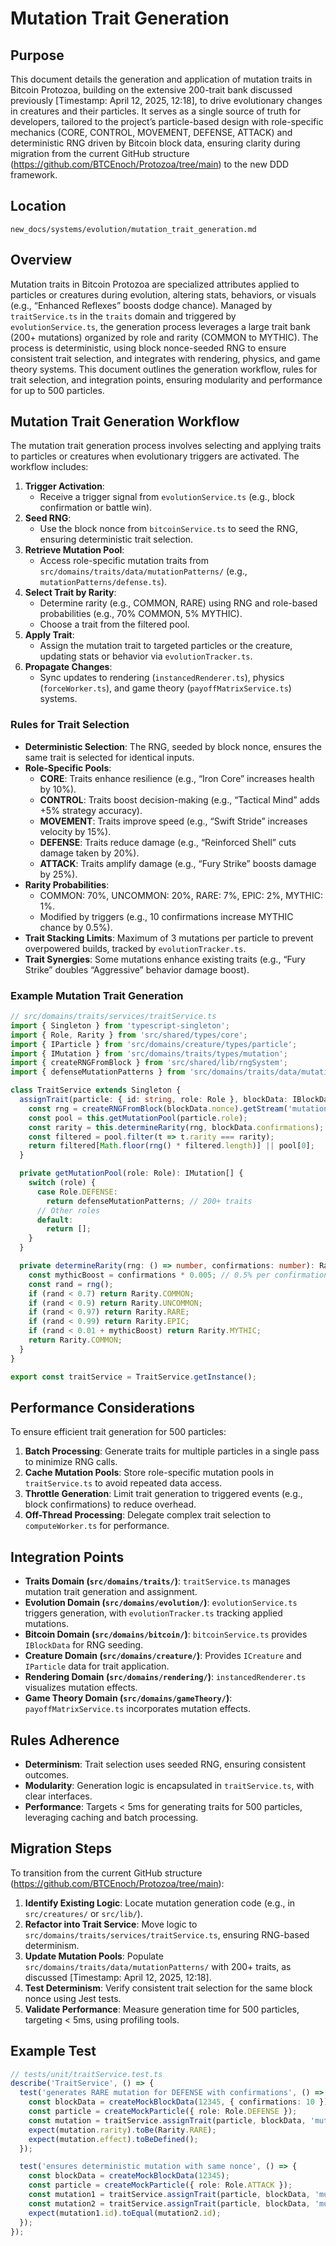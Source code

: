 
# Mutation Trait Generation

## Purpose
This document details the generation and application of mutation traits in Bitcoin Protozoa, building on the extensive 200-trait bank discussed previously [Timestamp: April 12, 2025, 12:18], to drive evolutionary changes in creatures and their particles. It serves as a single source of truth for developers, tailored to the project’s particle-based design with role-specific mechanics (CORE, CONTROL, MOVEMENT, DEFENSE, ATTACK) and deterministic RNG driven by Bitcoin block data, ensuring clarity during migration from the current GitHub structure (https://github.com/BTCEnoch/Protozoa/tree/main) to the new DDD framework.

## Location
`new_docs/systems/evolution/mutation_trait_generation.md`

## Overview
Mutation traits in Bitcoin Protozoa are specialized attributes applied to particles or creatures during evolution, altering stats, behaviors, or visuals (e.g., “Enhanced Reflexes” boosts dodge chance). Managed by `traitService.ts` in the `traits` domain and triggered by `evolutionService.ts`, the generation process leverages a large trait bank (200+ mutations) organized by role and rarity (COMMON to MYTHIC). The process is deterministic, using block nonce-seeded RNG to ensure consistent trait selection, and integrates with rendering, physics, and game theory systems. This document outlines the generation workflow, rules for trait selection, and integration points, ensuring modularity and performance for up to 500 particles.

## Mutation Trait Generation Workflow
The mutation trait generation process involves selecting and applying traits to particles or creatures when evolutionary triggers are activated. The workflow includes:

1. **Trigger Activation**:
   - Receive a trigger signal from `evolutionService.ts` (e.g., block confirmation or battle win).
2. **Seed RNG**:
   - Use the block nonce from `bitcoinService.ts` to seed the RNG, ensuring deterministic trait selection.
3. **Retrieve Mutation Pool**:
   - Access role-specific mutation traits from `src/domains/traits/data/mutationPatterns/` (e.g., `mutationPatterns/defense.ts`).
4. **Select Trait by Rarity**:
   - Determine rarity (e.g., COMMON, RARE) using RNG and role-based probabilities (e.g., 70% COMMON, 5% MYTHIC).
   - Choose a trait from the filtered pool.
5. **Apply Trait**:
   - Assign the mutation trait to targeted particles or the creature, updating stats or behavior via `evolutionTracker.ts`.
6. **Propagate Changes**:
   - Sync updates to rendering (`instancedRenderer.ts`), physics (`forceWorker.ts`), and game theory (`payoffMatrixService.ts`) systems.

### Rules for Trait Selection
- **Deterministic Selection**: The RNG, seeded by block nonce, ensures the same trait is selected for identical inputs.
- **Role-Specific Pools**:
  - **CORE**: Traits enhance resilience (e.g., “Iron Core” increases health by 10%).
  - **CONTROL**: Traits boost decision-making (e.g., “Tactical Mind” adds +5% strategy accuracy).
  - **MOVEMENT**: Traits improve speed (e.g., “Swift Stride” increases velocity by 15%).
  - **DEFENSE**: Traits reduce damage (e.g., “Reinforced Shell” cuts damage taken by 20%).
  - **ATTACK**: Traits amplify damage (e.g., “Fury Strike” boosts damage by 25%).
- **Rarity Probabilities**:
  - COMMON: 70%, UNCOMMON: 20%, RARE: 7%, EPIC: 2%, MYTHIC: 1%.
  - Modified by triggers (e.g., 10 confirmations increase MYTHIC chance by 0.5%).
- **Trait Stacking Limits**: Maximum of 3 mutations per particle to prevent overpowered builds, tracked by `evolutionTracker.ts`.
- **Trait Synergies**: Some mutations enhance existing traits (e.g., “Fury Strike” doubles “Aggressive” behavior damage boost).

### Example Mutation Trait Generation
```typescript
// src/domains/traits/services/traitService.ts
import { Singleton } from 'typescript-singleton';
import { Role, Rarity } from 'src/shared/types/core';
import { IParticle } from 'src/domains/creature/types/particle';
import { IMutation } from 'src/domains/traits/types/mutation';
import { createRNGFromBlock } from 'src/shared/lib/rngSystem';
import { defenseMutationPatterns } from 'src/domains/traits/data/mutationPatterns/defense';

class TraitService extends Singleton {
  assignTrait(particle: { id: string, role: Role }, blockData: IBlockData, type: 'mutation'): IMutation {
    const rng = createRNGFromBlock(blockData.nonce).getStream('mutations');
    const pool = this.getMutationPool(particle.role);
    const rarity = this.determineRarity(rng, blockData.confirmations);
    const filtered = pool.filter(t => t.rarity === rarity);
    return filtered[Math.floor(rng() * filtered.length)] || pool[0];
  }

  private getMutationPool(role: Role): IMutation[] {
    switch (role) {
      case Role.DEFENSE:
        return defenseMutationPatterns; // 200+ traits
      // Other roles
      default:
        return [];
    }
  }

  private determineRarity(rng: () => number, confirmations: number): Rarity {
    const mythicBoost = confirmations * 0.005; // 0.5% per confirmation
    const rand = rng();
    if (rand < 0.7) return Rarity.COMMON;
    if (rand < 0.9) return Rarity.UNCOMMON;
    if (rand < 0.97) return Rarity.RARE;
    if (rand < 0.99) return Rarity.EPIC;
    if (rand < 0.01 + mythicBoost) return Rarity.MYTHIC;
    return Rarity.COMMON;
  }
}

export const traitService = TraitService.getInstance();
```

## Performance Considerations
To ensure efficient trait generation for 500 particles:
1. **Batch Processing**: Generate traits for multiple particles in a single pass to minimize RNG calls.
2. **Cache Mutation Pools**: Store role-specific mutation pools in `traitService.ts` to avoid repeated data access.
3. **Throttle Generation**: Limit trait generation to triggered events (e.g., block confirmations) to reduce overhead.
4. **Off-Thread Processing**: Delegate complex trait selection to `computeWorker.ts` for performance.

## Integration Points
- **Traits Domain (`src/domains/traits/`)**: `traitService.ts` manages mutation trait generation and assignment.
- **Evolution Domain (`src/domains/evolution/`)**: `evolutionService.ts` triggers generation, with `evolutionTracker.ts` tracking applied mutations.
- **Bitcoin Domain (`src/domains/bitcoin/`)**: `bitcoinService.ts` provides `IBlockData` for RNG seeding.
- **Creature Domain (`src/domains/creature/`)**: Provides `ICreature` and `IParticle` data for trait application.
- **Rendering Domain (`src/domains/rendering/`)**: `instancedRenderer.ts` visualizes mutation effects.
- **Game Theory Domain (`src/domains/gameTheory/`)**: `payoffMatrixService.ts` incorporates mutation effects.

## Rules Adherence
- **Determinism**: Trait selection uses seeded RNG, ensuring consistent outcomes.
- **Modularity**: Generation logic is encapsulated in `traitService.ts`, with clear interfaces.
- **Performance**: Targets < 5ms for generating traits for 500 particles, leveraging caching and batch processing.

## Migration Steps
To transition from the current GitHub structure (https://github.com/BTCEnoch/Protozoa/tree/main):
1. **Identify Existing Logic**: Locate mutation generation code (e.g., in `src/creatures/` or `src/lib/`).
2. **Refactor into Trait Service**: Move logic to `src/domains/traits/services/traitService.ts`, ensuring RNG-based determinism.
3. **Update Mutation Pools**: Populate `src/domains/traits/data/mutationPatterns/` with 200+ traits, as discussed [Timestamp: April 12, 2025, 12:18].
4. **Test Determinism**: Verify consistent trait selection for the same block nonce using Jest tests.
5. **Validate Performance**: Measure generation time for 500 particles, targeting < 5ms, using profiling tools.

## Example Test
```typescript
// tests/unit/traitService.test.ts
describe('TraitService', () => {
  test('generates RARE mutation for DEFENSE with confirmations', () => {
    const blockData = createMockBlockData(12345, { confirmations: 10 });
    const particle = createMockParticle({ role: Role.DEFENSE });
    const mutation = traitService.assignTrait(particle, blockData, 'mutation');
    expect(mutation.rarity).toBe(Rarity.RARE);
    expect(mutation.effect).toBeDefined();
  });

  test('ensures deterministic mutation with same nonce', () => {
    const blockData = createMockBlockData(12345);
    const particle = createMockParticle({ role: Role.ATTACK });
    const mutation1 = traitService.assignTrait(particle, blockData, 'mutation');
    const mutation2 = traitService.assignTrait(particle, blockData, 'mutation');
    expect(mutation1.id).toEqual(mutation2.id);
  });
});
```

